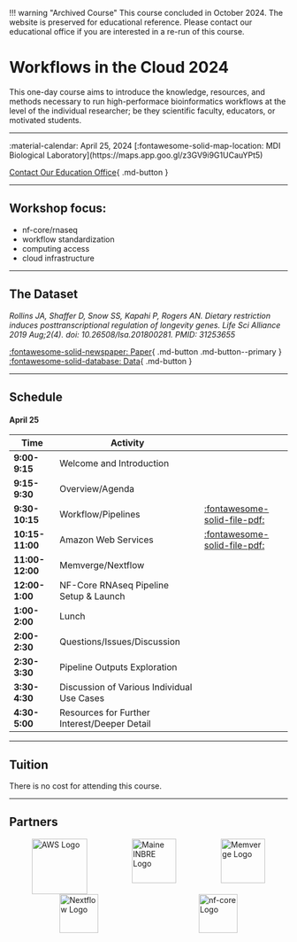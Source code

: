 !!! warning "Archived Course"
    This course concluded in October 2024. The website is preserved for educational reference. Please contact our educational office if you are interested in a re-run of this course.

# Workflows in the Cloud 2024

This one-day course aims to introduce the knowledge, resources, and methods necessary to run high-performace bioinformatics workflows at the level of the individual researcher; be they scientific faculty, educators, or motivated students. 

---

<div class="grid cards" markdown>
 :material-calendar: April 25, 2024          
 [:fontawesome-solid-map-location: MDI Biological Laboratory](https://maps.app.goo.gl/z3GV9i9G1UCauYPt5)
</div>

<!-- Hidden
[Apply Now](https://labcentral.mdibl.org/programs/view/660){ .md-button .md-button--primary }
[Contact Our Education Office](https://mdibl.org/education/contact-education/){ .md-button }
-->

[Contact Our Education Office](https://mdibl.org/education/contact-education/){ .md-button }

---

## Workshop focus: 
- nf-core/rnaseq
- workflow standardization
- computing access
- cloud infrastructure

---

## The Dataset 

*Rollins JA, Shaffer D, Snow SS, Kapahi P, Rogers AN. Dietary restriction induces posttranscriptional regulation of longevity genes. Life Sci Alliance 2019 Aug;2(4). doi: 10.26508/lsa.201800281. PMID: 31253655*

[:fontawesome-solid-newspaper: Paper](supplementalFiles/jrollins2019_paper.pdf){ .md-button .md-button--primary } [:fontawesome-solid-database: Data](https://www.ncbi.nlm.nih.gov/geo/query/acc.cgi?acc=GSE119485){ .md-button }

---

## Schedule 

#### **April 25**

| Time        | Activity                                                |  |
|-------------|--------------------------------------------------------|-------------------|
| **9:00-9:15** | Welcome and Introduction                               |  |
| **9:15-9:30** | Overview/Agenda                                        |  |
| **9:30-10:15** | Workflow/Pipelines                                     | [:fontawesome-solid-file-pdf:](presentations/AWS.pdf)  |
| **10:15-11:00** | Amazon Web Services                                    | [:fontawesome-solid-file-pdf:](presentations/WorkflowPipelines.pdf)  |
| **11:00-12:00** | Memverge/Nextflow                                     |  |
| **12:00-1:00** | NF-Core RNAseq Pipeline Setup & Launch                |  |
| **1:00-2:00** | Lunch                                                 |  |
| **2:00-2:30** | Questions/Issues/Discussion                           |  |
| **2:30-3:30** | Pipeline Outputs Exploration                          |  |
| **3:30-4:30** | Discussion of Various Individual Use Cases            |  |
| **4:30-5:00** | Resources for Further Interest/Deeper Detail          |  |

---

## Tuition

There is no cost for attending this course. 

---

## Partners

<div style="display: flex; justify-content: space-around;">
  <img src="https://mdibl.org/wp-content/uploads/2024/02/2560px-Amazon_Web_Services_Logo.svg_.png" alt="AWS Logo" style="height: 100px" loading="lazy"/>
  <img src="https://mdibl.org/wp-content/uploads/2021/08/INBRE_logo.jpg" alt="Maine INBRE Logo" style="height: 80px" loading="lazy"/>
  <img src="https://mdibl.org/wp-content/uploads/2024/02/MemVerge-Logo-03052023.png" alt="Memverge Logo" style="height: 80px" loading="lazy"/>
</div>

<div style="display: flex; justify-content: space-around;">
  <img src="https://mdibl.org/wp-content/uploads/2024/02/nextflow-logo-bg-light.png" alt="Nextflow Logo" style="height: 70px" loading="lazy"/>
  <img src="https://mdibl.org/wp-content/uploads/2024/02/nf-core-logo.png" alt="nf-core Logo" style="height: 70px" loading="lazy"/>
</div>